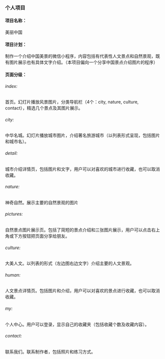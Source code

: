 ### 个人项目

#### 项目名称： 

美丽中国

#### 项目计划：

制作一个介绍中国美景的微信小程序，内容包括有代表性人文景点和自然景观，既有图片展示也有具体文字介绍。（本项目偏向一个分享中国景点介绍图片的程序）

#### 页面分级：

<h6>index:</h6>
    首页。幻灯片播放风景图片，分类导航栏（4个：city, nature, culture, contact），精选几个景点及其图片展示。

<h6>city:</h6>
    中华名城。幻灯片播放城市图片，介绍著名旅游城市（以列表形式呈现，包括图片和城市名）。

<h6>detail:</h6>
    城市介绍详情页，包括图片和文字，用户可以对喜欢的城市进行收藏，也可以取消收藏。

<h6>
    nature:</h6>
神奇自然。展示主要的自然景观的图片

<h6>
    pictures:</h6>
    自然景点图片展示页。包括了简短的景点介绍和三张图片展示，用户可以点击右上角或下方按钮把页面分享给朋友。

<h6>
    culture:</h6>
    大美人文。以列表的形式（左边图右边文字）介绍主要的人文景观。

<h6>
    human:</h6>
    人文景点详情页。包括图片和介绍，用户可以对喜欢的景点进行收藏，也可以取消收藏。
    
<h6>
    my:</h6>
    个人中心。用户可以登录，显示自己的收藏夹（包括收藏个数及收藏内容）。

<h6>
    contact:</h6>
    联系我们。联系制作者，包括照片和练习方式。



